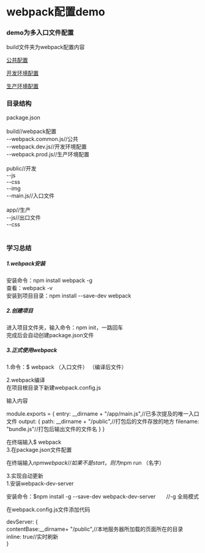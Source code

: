 
<h1>webpack配置demo</h1>
<h3>demo为多入口文件配置</h3>
<p>build文件夹为webpack配置内容</p>
<p><a href="build/webpack.common.js">公共配置</a></p>
<p><a href="build/webpack.dev.js">开发环境配置</a></p>
<p><a href="build/webpack.prod.js">生产环境配置</a></p>
<h3>目录结构</h3>
<div>
package.json<br>
  <br>
build//webpack配置<br>
--webpack.common.js//公共<br>
--webpack.dev.js//开发环境配置<br>
--webpack.prod.js//生产环境配置<br>
  <br>
public//开发<br>
--js<br>
--css<br>
--img<br>
--main.js//入口文件<br>
  <br>
app//生产<br>
--js//出口文件<br>
--css<br>
<div>
  <h3>学习总结</h3>
  <h5>1.webpack安装</h5>
安装命令：npm install webpack -g<br>
查看：webpack -v<br>
安装到项目目录：npm install --save-dev webpack<br>

<h5>2.创建项目</h5>
进入项目文件夹，输入命令：npm init，一路回车<br>
完成后会自动创建package.json文件<br>

<h5>3.正式使用webpack</h5>
 1.命令：$ webpack （入口文件） （编译后文件）<br>

 2.webpack编译<br>
在项目根目录下新建webpack.config.js<br>

输入内容<br>

<p style="pre-line:pre;">module.exports = {
  entry:  __dirname + "/app/main.js",//已多次提及的唯一入口文件
  output: {
    path: __dirname + "/public",//打包后的文件存放的地方
    filename: "bundle.js"//打包后输出文件的文件名
  }
}</p>

在终端输入$ webpack<br>
 3.在package.json文件配置<br>



在终端输入$npm webpack //如果不是start，则为$npm run （名字）<br>

3.实现自动更新<br>
1.安装webpack-dev-server<br>

安装命令：$npm install -g --save-dev webpack-dev-server　　//-g 全局模式<br>

在webpack.config.js文件添加代码<br>

devServer: {<br>
contentBase:__dirname+ "/public",//本地服务器所加载的页面所在的目录<br>
inline: true//实时刷新<br>
}<br>

